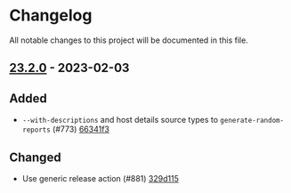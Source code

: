 # Changelog

All notable changes to this project will be documented in this file.

## [23.2.0] - 2023-02-03

## Added
* `--with-descriptions` and host details source types to `generate-random-reports` (#773) [66341f3](https://github.com/greenbone/gvm-tools/commit/66341f3)

## Changed
* Use generic release action (#881) [329d115](https://github.com/greenbone/gvm-tools/commit/329d115)

[23.2.0]: https://github.com/greenbone/gvm-tools/compare/v22.9.0...23.2.0